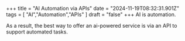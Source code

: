 +++ 
  title = "AI Automation via APIs"
  date = "2024-11-19T08:32:31.901Z"
  tags = [ "AI","Automation","APIs" ]
  draft = "false"
+++
AI is automation. 

As a result, the best way to offer an ai-powered service is via an API to support automated tasks. 
  

